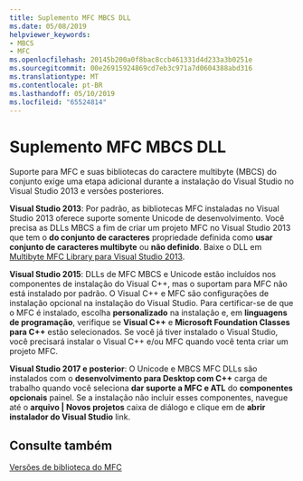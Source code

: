 ```yaml
---
title: Suplemento MFC MBCS DLL
ms.date: 05/08/2019
helpviewer_keywords:
- MBCS
- MFC
ms.openlocfilehash: 20145b200a0f8bac8ccb461331d4d233a3b0251e
ms.sourcegitcommit: 00e26915924869cd7eb3c971a7d0604388abd316
ms.translationtype: MT
ms.contentlocale: pt-BR
ms.lasthandoff: 05/10/2019
ms.locfileid: "65524814"
---
```

# <a name="mfc-mbcs-dll-add-on"></a>Suplemento MFC MBCS DLL

Suporte para MFC e suas bibliotecas do caractere multibyte (MBCS) do conjunto exige uma etapa adicional durante a instalação do Visual Studio no Visual Studio 2013 e versões posteriores.

**Visual Studio 2013**: Por padrão, as bibliotecas MFC instaladas no Visual Studio 2013 oferece suporte somente Unicode de desenvolvimento. Você precisa as DLLs MBCS a fim de criar um projeto MFC no Visual Studio 2013 que tem o **do conjunto de caracteres** propriedade definida como **usar conjunto de caracteres multibyte** ou **não definido**. Baixe o DLL em [Multibyte MFC Library para Visual Studio 2013](https://www.microsoft.com/download/details.aspx?id=40770).

**Visual Studio 2015**: DLLs de MFC MBCS e Unicode estão incluídos nos componentes de instalação do Visual C++, mas o suportam para MFC não está instalado por padrão. O Visual C++ e MFC são configurações de instalação opcional na instalação do Visual Studio. Para certificar-se de que o MFC é instalado, escolha **personalizado** na instalação e, em **linguagens de programação**, verifique se **Visual C++** e **Microsoft Foundation Classes para C++** estão selecionados. Se você já tiver instalado o Visual Studio, você precisará instalar o Visual C++ e/ou MFC quando você tenta criar um projeto MFC.

**Visual Studio 2017 e posterior**: O Unicode e MBCS MFC DLLs são instalados com o **desenvolvimento para Desktop com C++** carga de trabalho quando você seleciona **dar suporte a MFC e ATL** do **componentes opcionais** painel. Se a instalação não incluir esses componentes, navegue até o **arquivo | Novos projetos** caixa de diálogo e clique em de **abrir instalador do Visual Studio** link.

## <a name="see-also"></a>Consulte também

[Versões de biblioteca do MFC](../mfc/mfc-library-versions.md)
